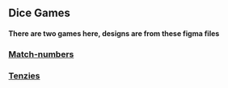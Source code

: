 <h2>Dice Games</h2>
<h4>There are two games here, designs are from these figma files</h4>
<h3><a target='_blank' href='https://www.figma.com/file/rephrU2FVgN8MFz6XhnP51/Learn-React-with-10-Projects?type=design&node-id=21-8&mode=design&t=7HcreEi14C7MwWSx-0'>Match-numbers</a></h3>
<h3><a target='_blank' href='https://www.figma.com/file/FqsxRUhAaXM4ezddQK0CdR/Tenzies?type=design&node-id=0-1&mode=design&t=4V6DptlQnOe3mk21-0'>Tenzies</a></h3>
